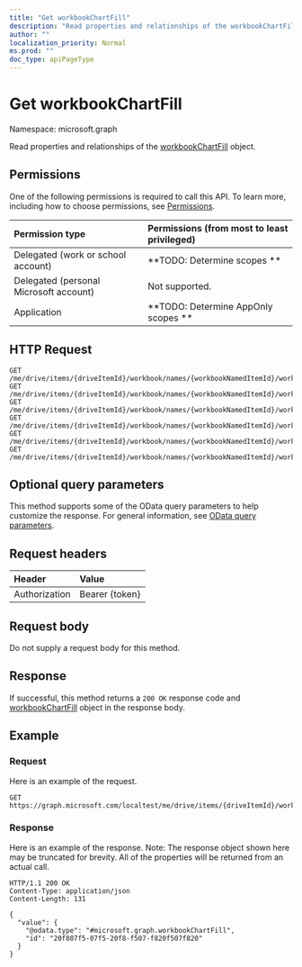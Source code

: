 ```yaml
---
title: "Get workbookChartFill"
description: "Read properties and relationships of the workbookChartFill object."
author: ""
localization_priority: Normal
ms.prod: ""
doc_type: apiPageType
---
```


# Get workbookChartFill

Namespace: microsoft.graph

Read properties and relationships of the [workbookChartFill](../resources/workbookchartfill.md) object.

## Permissions
One of the following permissions is required to call this API. To learn more, including how to choose permissions, see [Permissions](/concepts/permissions-reference.md).

|Permission type|Permissions (from most to least privileged)|
|:---|:---|
|Delegated (work or school account)|**TODO: Determine scopes **|
|Delegated (personal Microsoft account)|Not supported.|
|Application|**TODO: Determine AppOnly scopes **|

## HTTP Request
<!-- {
  "blockType": "ignored"
}
-->
``` http
GET /me/drive/items/{driveItemId}/workbook/names/{workbookNamedItemId}/worksheet/charts/{workbookChartId}/format/fill
GET /me/drive/items/{driveItemId}/workbook/names/{workbookNamedItemId}/worksheet/charts/{workbookChartId}/title/format/fill
GET /me/drive/items/{driveItemId}/workbook/names/{workbookNamedItemId}/worksheet/charts/{workbookChartId}/legend/format/fill
GET /me/drive/items/{driveItemId}/workbook/names/{workbookNamedItemId}/worksheet/charts/{workbookChartId}/dataLabels/format/fill
GET /me/drive/items/{driveItemId}/workbook/names/{workbookNamedItemId}/worksheet/charts/{workbookChartId}/series/{workbookChartSeriesId}/format/fill
GET /me/drive/items/{driveItemId}/workbook/names/{workbookNamedItemId}/worksheet/charts/{workbookChartId}/series/{workbookChartSeriesId}/points/{workbookChartPointId}/format/fill
```

## Optional query parameters
This method supports some of the OData query parameters to help customize the response. For general information, see [OData query parameters](/graph/query-parameters).

## Request headers
|Header|Value|
|:---|:---|
|Authorization|Bearer {token}|

## Request body
Do not supply a request body for this method.

## Response
If successful, this method returns a `200 OK` response code and [workbookChartFill](../resources/workbookchartfill.md) object in the response body.

## Example

### Request
Here is an example of the request.
<!-- {
  "blockType": "request",
  "name": "get_workbookchartfill"
}
-->
``` http
GET https://graph.microsoft.com/localtest/me/drive/items/{driveItemId}/workbook/names/{workbookNamedItemId}/worksheet/charts/{workbookChartId}/format/fill
```

### Response
Here is an example of the response. Note: The response object shown here may be truncated for brevity. All of the properties will be returned from an actual call.
<!-- {
  "blockType": "response",
  "truncated": true,
  "@odata.type": "microsoft.graph.workbookChartFill"
}
-->
``` http
HTTP/1.1 200 OK
Content-Type: application/json
Content-Length: 131

{
  "value": {
    "@odata.type": "#microsoft.graph.workbookChartFill",
    "id": "20f807f5-07f5-20f8-f507-f820f507f820"
  }
}
```

